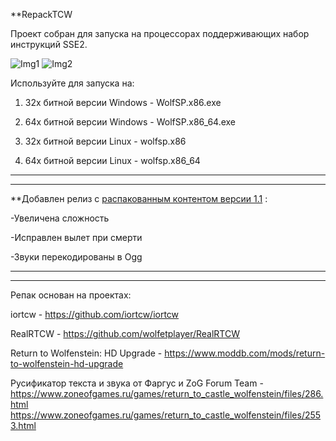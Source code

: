 **RepackTCW

Проект собран для запуска на процессорах поддерживающих набор инструкций SSE2.

![Img1](https://i.imgur.com/PaDZhEh.png) ![Img2](https://i.imgur.com/MyXHUj0.png)

Используйте для запуска на:

1) 32х битной версии Windows - WolfSP.x86.exe

2) 64х битной версии Windows - WolfSP.x86_64.exe

3) 32х битной версии Linux - wolfsp.x86

4) 64х битной версии Linux - wolfsp.x86_64

----------------------------------------------------------------------------------------------------------------------
----------------------------------------------------------------------------------------------------------------------
**Добавлен релиз с [распакованным контентом версии 1.1](https://github.com/HybuK/RepackTCW/tree/release_1.1) :

-Увеличена сложность

-Исправлен вылет при смерти

-Звуки перекодированы в Ogg

----------------------------------------------------------------------------------------------------------------------
----------------------------------------------------------------------------------------------------------------------


Репак основан на проектах:

iortcw - https://github.com/iortcw/iortcw

RealRTCW - https://github.com/wolfetplayer/RealRTCW

Return to Wolfenstein: HD Upgrade - https://www.moddb.com/mods/return-to-wolfenstein-hd-upgrade

Русификатор текста и звука от Фаргус и ZoG Forum Team - https://www.zoneofgames.ru/games/return_to_castle_wolfenstein/files/286.html 
https://www.zoneofgames.ru/games/return_to_castle_wolfenstein/files/2553.html

